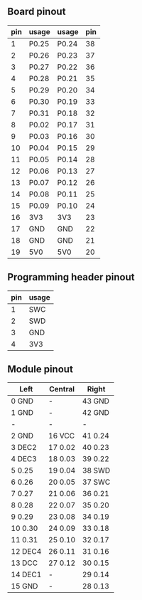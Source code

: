 Board pinout
------------

|pin|usage|usage|pin|
|---|-----|-----|---|
|  1|P0.25|P0.24| 38|
|  2|P0.26|P0.23| 37|
|  3|P0.27|P0.22| 36|
|  4|P0.28|P0.21| 35|
|  5|P0.29|P0.20| 34|
|  6|P0.30|P0.19| 33|
|  7|P0.31|P0.18| 32|
|  8|P0.02|P0.17| 31|
|  9|P0.03|P0.16| 30|
| 10|P0.04|P0.15| 29|
| 11|P0.05|P0.14| 28|
| 12|P0.06|P0.13| 27|
| 13|P0.07|P0.12| 26|
| 14|P0.08|P0.11| 25|
| 15|P0.09|P0.10| 24|
| 16|3V3  |3V3  | 23|
| 17|GND  |GND  | 22|
| 18|GND  |GND  | 21|
| 19|5V0  |5V0  | 20|

Programming header pinout
-------------------------

|pin|usage|
|---|-----|
|1|SWC|
|2|SWD|
|3|GND|
|4|3V3|


Module pinout
-------------

|Left|Central|Right|
|----|-------|-----|
|0 GND|-|43 GND|
|1 GND|-|42 GND|
|-|-|-|
|2 GND|16 VCC|41 0.24|
|3 DEC2|17 0.02|40 0.23|
|4 DEC3|18 0.03|39 0.22|
|5 0.25|19 0.04|38 SWD|
|6 0.26|20 0.05|37 SWC|
|7 0.27|21 0.06|36 0.21|
|8 0.28|22 0.07|35 0.20|
|9 0.29|23 0.08|34 0.19|
|10 0.30|24 0.09|33 0.18|
|11 0.31|25 0.10|32 0.17|
|12 DEC4|26 0.11|31 0.16|
|13 DCC|27 0.12|30 0.15|
|14 DEC1|-|29 0.14|
|15 GND|-|28 0.13|
